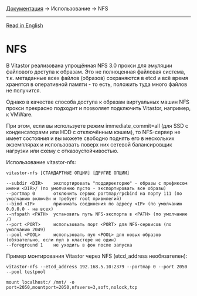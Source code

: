 [Документация](../../README-ru.md#документация) → Использование → NFS

-----

[Read in English](nfs.en.md)

# NFS

В Vitastor реализована упрощённая NFS 3.0 прокси для эмуляции файлового доступа к образам.
Это не полноценная файловая система, т.к. метаданные всех файлов (образов) сохраняются
в etcd и всё время хранятся в оперативной памяти - то есть, положить туда много файлов
не получится.

Однако в качестве способа доступа к образам виртуальных машин NFS прокси прекрасно подходит
и позволяет подключить Vitastor, например, к VMWare.

При этом, если вы используете режим immediate_commit=all (для SSD с конденсаторами или HDD
с отключённым кэшем), то NFS-сервер не имеет состояния и вы можете свободно поднять
его в нескольких экземплярах и использовать поверх них сетевой балансировщик нагрузки или
схему с отказоустойчивостью.

Использование vitastor-nfs:

```
vitastor-nfs [СТАНДАРТНЫЕ ОПЦИИ] [ДРУГИЕ ОПЦИИ]

--subdir <DIR>    экспортировать "поддиректорию" - образы с префиксом имени <DIR>/ (по умолчанию пусто - экспортировать все образы)
--portmap 0       отключить сервис portmap/rpcbind на порту 111 (по умолчанию включён и требует root привилегий)
--bind <IP>       принимать соединения по адресу <IP> (по умолчанию 0.0.0.0 - на всех)
--nfspath <PATH>  установить путь NFS-экспорта в <PATH> (по умолчанию /)
--port <PORT>     использовать порт <PORT> для NFS-сервисов (по умолчанию 2049)
--pool <POOL>     использовать пул <POOL> для новых образов (обязательно, если пул в кластере не один)
--foreground 1    не уходить в фон после запуска
```

Пример монтирования Vitastor через NFS (etcd_address необязателен):

```
vitastor-nfs --etcd_address 192.168.5.10:2379 --portmap 0 --port 2050 --pool testpool
```

```
mount localhost:/ /mnt/ -o port=2050,mountport=2050,nfsvers=3,soft,nolock,tcp
```
